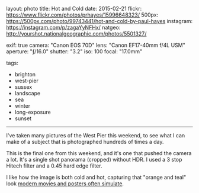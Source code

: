 layout: photo
title: Hot and Cold
date: 2015-02-21
flickr: https://www.flickr.com/photos/prhayes/15996648323/
500px: https://500px.com/photo/99743441/hot-and-cold-by-paul-hayes
instagram: https://instagram.com/p/zagaYyNFHx/
natgeo: http://yourshot.nationalgeographic.com/photos/5501327/

exif: true
camera: "Canon EOS 70D"
lens: "Canon EF17-40mm f/4L USM"
aperture: "ƒ/16.0"
shutter: "3.2"
iso: 100
focal: "17.0mm"

tags:
  - brighton
  - west-pier
  - sussex
  - landscape
  - sea
  - winter
  - long-exposure
  - sunset
---

I've taken many pictures of the West Pier this weekend, to see what I can make of a subject that is photographed hundreds of times a day.

This is the final one from this weekend, and it's one that pushed the camera a lot. It's a single shot panorama (cropped) without HDR. I used a 3 stop Hitech filter and a 0.45 hard edge filter.

I like how the image is both cold and hot, capturing that "orange and teal" look [modern movies and posters often simulate](http://priceonomics.com/why-every-movie-looks-sort-of-orange-and-blue/).
